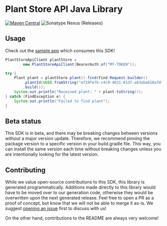 # Plant Store API Java Library

[![Maven Central](https://img.shields.io/maven-central/v/io.github.fern-api/plantstore)](https://central.sonatype.dev/artifact/io.github.fern-api/plantstore) 
![Sonatype Nexus (Releases)](https://img.shields.io/nexus/r/io.github.fern-api/plantstore?server=https%3A%2F%2Fs01.oss.sonatype.org)

## Usage

Check out the [sample app](.sample-app/app.java) which consumes this SDK!

```java
PlantStoreApiClient plantStore =
        new PlantStoreApiClient(BearerAuth.of("MY-TOKEN"));

try {
    Plant plant = plantStore.plant().find(Find.Request.builder()
        .plantId(UUID.fromString("ef19fe7b-c4c9-4631-81d7-a83aba610a7d"))
        .build());
    System.out.println("Received plant: " + plant.toString());
} catch (FindException e) {
    System.out.println("Failed to find plant");
}
```

## Beta status

This SDK is in beta, and there may be breaking changes between versions without a major version update. Therefore, we recommend pinning the package version to a specific version in your build.gradle file. This way, you can install the same version each time without breaking changes unless you are intentionally looking for the latest version.

## Contributing

While we value open-source contributions to this SDK, this library is generated programmatically. Additions made directly to this library would have to be moved over to our generation code, otherwise they would be overwritten upon the next generated release. Feel free to open a PR as a proof of concept, but know that we will not be able to merge it as-is. We suggest [opening an issue](https://github.com/fern-api/plantstore-java/issues) first to discuss with us!

On the other hand, contributions to the README are always very welcome!
